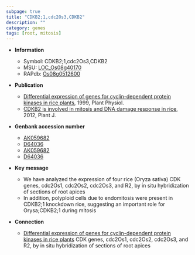 ```yaml
---
subpage: true
title: "CDKB2;1,cdc2Os3,CDKB2"
description: ""
category: genes
tags: [root, mitosis]
---
```


* **Information**  
    + Symbol: CDKB2;1,cdc2Os3,CDKB2  
    + MSU: [LOC_Os08g40170](http://rice.plantbiology.msu.edu/cgi-bin/ORF_infopage.cgi?orf=LOC_Os08g40170)  
    + RAPdb: [Os08g0512600](http://rapdb.dna.affrc.go.jp/viewer/gbrowse_details/irgsp1?name=Os08g0512600)  

* **Publication**  
    + [Differential expression of genes for cyclin-dependent protein kinases in rice plants](http://www.ncbi.nlm.nih.gov/pubmed?term=Differential+expression+of+genes+for+cyclin-dependent+protein+kinases+in+rice+plants%5BTitle%5D), 1999, Plant Physiol.
    + [CDKB2 is involved in mitosis and DNA damage response in rice](http://www.ncbi.nlm.nih.gov/pubmed?term=CDKB2+is+involved+in+mitosis+and+DNA+damage+response+in+rice%5BTitle%5D), 2012, Plant J.

* **Genbank accession number**  
    + [AK059682](http://www.ncbi.nlm.nih.gov/nuccore/AK059682)
    + [D64036](http://www.ncbi.nlm.nih.gov/nuccore/D64036)
    + [AK059682](http://www.ncbi.nlm.nih.gov/nuccore/AK059682)
    + [D64036](http://www.ncbi.nlm.nih.gov/nuccore/D64036)

* **Key message**  
    + We have analyzed the expression of four rice (Oryza sativa) CDK genes, cdc2Os1, cdc2Os2, cdc2Os3, and R2, by in situ hybridization of sections of root apices
    + In addition, polyploid cells due to endomitosis were present in CDKB2;1 knockdown rice, suggesting an important role for Orysa;CDKB2;1 during mitosis

* **Connection**  
    + [Differential expression of genes for cyclin-dependent protein kinases in rice plants](Oryza+sativa) CDK genes, cdc2Os1, cdc2Os2, cdc2Os3, and R2, by in situ hybridization of sections of root apices




